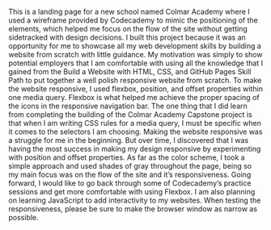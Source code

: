 This is a landing page for a new school named Colmar Academy where I used a wireframe provided by Codecademy to mimic the positioning of the elements, which helped me focus on the flow of the site without getting sidetracked with design decisions. I built this project because it was an opportunity for me to showcase all my web development skills by building a website from scratch with little guidance. My motivation was simply to show potential employers that I am comfortable with using all the knowledge that I gained from the Build a Website with HTML, CSS, and GitHub Pages Skill Path to put together a well polish responsive website from scratch. To make the website responsive, I used flexbox, position, and offset properties within one media query. Flexbox is what helped me achieve the proper spacing of the icons in the responsive navigation bar. The one thing that I did learn from completing the building of the Colmar Academy Capstone project is that when I am writing CSS rules for a media query, I must be specific when it comes to the selectors I am choosing. Making the website responsive was a struggle for me in the beginning. But over time, I discovered that I was having the most success in making my design responsive by experimenting with position and offset properties. As far as the color scheme, I took a simple approach and used shades of gray throughout the page, being so my main focus was on the flow of the site and it’s responsiveness. Going forward, I would like to go back through some of Codecademy’s practice sessions and get more comfortable with using Flexbox. I am also planning on learning JavaScript to add interactivity to my websites. When testing the responsiveness, please be sure to make the browser window as narrow as possible. 
